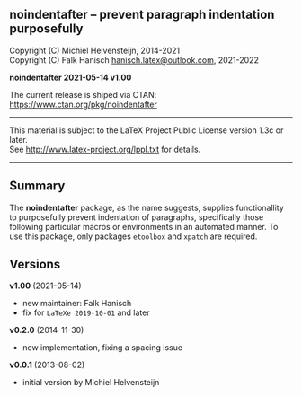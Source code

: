 
 noindentafter &ndash; prevent paragraph indentation purposefully
-------------------------------------------------------------------------------

 Copyright (C) Michiel Helvensteijn, 2014-2021<br>
 Copyright (C) Falk Hanisch <hanisch.latex@outlook.com>, 2021-2022

 **noindentafter 2021-05-14 v1.00**
 
 The current release is shiped via CTAN: https://www.ctan.org/pkg/noindentafter

-------------------------------------------------------------------------------

 This material is subject to the LaTeX Project Public License version 1.3c
 or later.<br>
 See http://www.latex-project.org/lppl.txt for details.

-------------------------------------------------------------------------------


Summary
-------

The **noindentafter** package, as the name suggests, supplies functionallity to 
purposefully prevent indentation of paragraphs, specifically those following
particular macros or environments in an automated manner. To use this package, 
only packages `etoolbox` and `xpatch` are required.


Versions
--------
**v1.00** (2021-05-14)
+ new maintainer: Falk Hanisch
+ fix for `LaTeXe 2019-10-01` and later

**v0.2.0** (2014-11-30)
+ new implementation, fixing a spacing issue

**v0.0.1** (2013-08-02)
+ initial version by Michiel Helvensteijn


